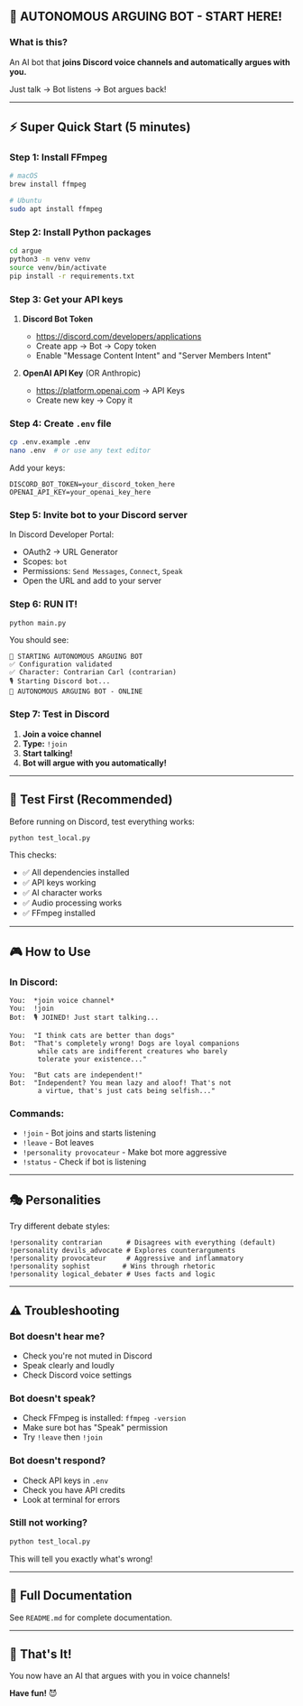 ## 🚀 AUTONOMOUS ARGUING BOT - START HERE!

### What is this?

An AI bot that **joins Discord voice channels and automatically argues with you.**

Just talk → Bot listens → Bot argues back!

---

## ⚡ Super Quick Start (5 minutes)

### Step 1: Install FFmpeg

```bash
# macOS
brew install ffmpeg

# Ubuntu
sudo apt install ffmpeg
```

### Step 2: Install Python packages

```bash
cd argue
python3 -m venv venv
source venv/bin/activate
pip install -r requirements.txt
```

### Step 3: Get your API keys

1. **Discord Bot Token**
   - https://discord.com/developers/applications
   - Create app → Bot → Copy token
   - Enable "Message Content Intent" and "Server Members Intent"

2. **OpenAI API Key** (OR Anthropic)
   - https://platform.openai.com → API Keys
   - Create new key → Copy it

### Step 4: Create `.env` file

```bash
cp .env.example .env
nano .env  # or use any text editor
```

Add your keys:
```
DISCORD_BOT_TOKEN=your_discord_token_here
OPENAI_API_KEY=your_openai_key_here
```

### Step 5: Invite bot to your Discord server

In Discord Developer Portal:
- OAuth2 → URL Generator
- Scopes: `bot`
- Permissions: `Send Messages`, `Connect`, `Speak`
- Open the URL and add to your server

### Step 6: RUN IT!

```bash
python main.py
```

You should see:
```
🚀 STARTING AUTONOMOUS ARGUING BOT
✅ Configuration validated
✅ Character: Contrarian Carl (contrarian)
🎙️ Starting Discord bot...
🤖 AUTONOMOUS ARGUING BOT - ONLINE
```

### Step 7: Test in Discord

1. **Join a voice channel**
2. **Type:** `!join`
3. **Start talking!**
4. **Bot will argue with you automatically!**

---

## 🧪 Test First (Recommended)

Before running on Discord, test everything works:

```bash
python test_local.py
```

This checks:
- ✅ All dependencies installed
- ✅ API keys working
- ✅ AI character works
- ✅ Audio processing works
- ✅ FFmpeg installed

---

## 🎮 How to Use

### In Discord:

```
You:  *join voice channel*
You:  !join
Bot:  🎙️ JOINED! Just start talking...

You:  "I think cats are better than dogs"
Bot:  "That's completely wrong! Dogs are loyal companions 
       while cats are indifferent creatures who barely 
       tolerate your existence..."

You:  "But cats are independent!"
Bot:  "Independent? You mean lazy and aloof! That's not 
       a virtue, that's just cats being selfish..."
```

### Commands:

- `!join` - Bot joins and starts listening
- `!leave` - Bot leaves
- `!personality provocateur` - Make bot more aggressive
- `!status` - Check if bot is listening

---

## 🎭 Personalities

Try different debate styles:

```
!personality contrarian      # Disagrees with everything (default)
!personality devils_advocate # Explores counterarguments
!personality provocateur     # Aggressive and inflammatory
!personality sophist        # Wins through rhetoric
!personality logical_debater # Uses facts and logic
```

---

## ⚠️ Troubleshooting

### Bot doesn't hear me?
- Check you're not muted in Discord
- Speak clearly and loudly
- Check Discord voice settings

### Bot doesn't speak?
- Check FFmpeg is installed: `ffmpeg -version`
- Make sure bot has "Speak" permission
- Try `!leave` then `!join`

### Bot doesn't respond?
- Check API keys in `.env`
- Check you have API credits
- Look at terminal for errors

### Still not working?
```bash
python test_local.py
```

This will tell you exactly what's wrong!

---

## 📖 Full Documentation

See `README.md` for complete documentation.

---

## 🎉 That's It!

You now have an AI that argues with you in voice channels!

**Have fun!** 😈



